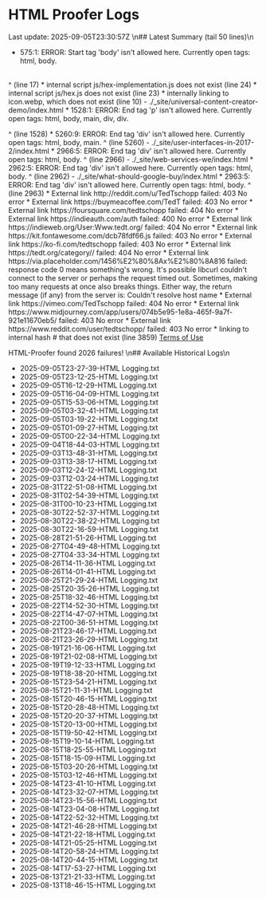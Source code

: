 # HTML Proofer Logs
Last update: 2025-09-05T23:30:57Z
\n## Latest Summary (tail 50 lines)\n
  *  575:1: ERROR: Start tag 'body' isn't allowed here. Currently open tags: html, body.
<body style="scroll-padding-top: 70px;" data-bs-spy="scroll" data-bs-target="#navbarNavDarkDropdown"
^ (line 575)
  *  internal image ../img/categories/prompt_library.webp does not exist (line 999)
- ./_site/tools/todo_hex.html
  *  17:97: ERROR: End tag 'br' isn't allowed here. Currently open tags: html, body, main, section.
                <canvas id="layout-test-orientation-pointy" width="1000" height="1000"></canvas></br>
                                                                                                ^ (line 17)
  *  internal script js/hex-implementation.js does not exist (line 24)
  *  internal script js/hex.js does not exist (line 23)
  *  internally linking to icon.webp, which does not exist (line 10)
     <link rel="apple-touch-icon" href="icon.webp">
- ./_site/universal-content-creator-demo/index.html
  *  1528:1: ERROR: End tag 'p' isn't allowed here. Currently open tags: html, body, main, div, div.
</p>
^ (line 1528)
  *  5260:9: ERROR: End tag 'div' isn't allowed here. Currently open tags: html, body, main.
        </div>
        ^ (line 5260)
- ./_site/user-interfaces-in-2017-2/index.html
  *  2966:5: ERROR: End tag 'div' isn't allowed here. Currently open tags: html, body.
    </div>
    ^ (line 2966)
- ./_site/web-services-we/index.html
  *  2962:5: ERROR: End tag 'div' isn't allowed here. Currently open tags: html, body.
    </div>
    ^ (line 2962)
- ./_site/what-should-google-buy/index.html
  *  2963:5: ERROR: End tag 'div' isn't allowed here. Currently open tags: html, body.
    </div>
    ^ (line 2963)
  *  External link http://reddit.com/u/TedTschopp failed: 403 No error
  *  External link https://buymeacoffee.com/TedT failed: 403 No error
  *  External link https://foursquare.com/tedtschopp failed: 404 No error
  *  External link https://indieauth.com/auth failed: 400 No error
  *  External link https://indieweb.org/User:Www.tedt.org/ failed: 404 No error
  *  External link https://kit.fontawesome.com/dcb78fdf66.js failed: 403 No error
  *  External link https://ko-fi.com/tedtschopp failed: 403 No error
  *  External link https://tedt.org/category// failed: 404 No error
  *  External link https://via.placeholder.com/1456%E2%80%8Ax%E2%80%8A816 failed: response code 0 means something's wrong.
             It's possible libcurl couldn't connect to the server or perhaps the request timed out.
             Sometimes, making too many requests at once also breaks things.
             Either way, the return message (if any) from the server is: Couldn't resolve host name
  *  External link https://vimeo.com/TedTschopp failed: 404 No error
  *  External link https://www.midjourney.com/app/users/074b5e95-1e8a-465f-9a7f-921e11670eb5/ failed: 403 No error
  *  External link https://www.reddit.com/user/tedtschopp/ failed: 403 No error
  *  linking to internal hash # that does not exist (line 3859)
     <a href="#">Terms of Use</a>

HTML-Proofer found 2026 failures!
\n## Available Historical Logs\n
- 2025-09-05T23-27-39-HTML Logging.txt
- 2025-09-05T23-12-25-HTML Logging.txt
- 2025-09-05T16-12-29-HTML Logging.txt
- 2025-09-05T16-04-09-HTML Logging.txt
- 2025-09-05T15-53-06-HTML Logging.txt
- 2025-09-05T03-32-41-HTML Logging.txt
- 2025-09-05T03-19-22-HTML Logging.txt
- 2025-09-05T01-09-27-HTML Logging.txt
- 2025-09-05T00-22-34-HTML Logging.txt
- 2025-09-04T18-44-03-HTML Logging.txt
- 2025-09-03T13-48-31-HTML Logging.txt
- 2025-09-03T13-38-17-HTML Logging.txt
- 2025-09-03T12-24-12-HTML Logging.txt
- 2025-09-03T12-03-24-HTML Logging.txt
- 2025-08-31T22-51-08-HTML Logging.txt
- 2025-08-31T02-54-39-HTML Logging.txt
- 2025-08-31T00-10-23-HTML Logging.txt
- 2025-08-30T22-52-37-HTML Logging.txt
- 2025-08-30T22-38-22-HTML Logging.txt
- 2025-08-30T22-16-59-HTML Logging.txt
- 2025-08-28T21-51-26-HTML Logging.txt
- 2025-08-27T04-49-48-HTML Logging.txt
- 2025-08-27T04-33-34-HTML Logging.txt
- 2025-08-26T14-11-36-HTML Logging.txt
- 2025-08-26T14-01-41-HTML Logging.txt
- 2025-08-25T21-29-24-HTML Logging.txt
- 2025-08-25T20-35-26-HTML Logging.txt
- 2025-08-25T18-32-46-HTML Logging.txt
- 2025-08-22T14-52-30-HTML Logging.txt
- 2025-08-22T14-47-07-HTML Logging.txt
- 2025-08-22T00-36-51-HTML Logging.txt
- 2025-08-21T23-46-17-HTML Logging.txt
- 2025-08-21T23-26-29-HTML Logging.txt
- 2025-08-19T21-16-06-HTML Logging.txt
- 2025-08-19T21-02-08-HTML Logging.txt
- 2025-08-19T19-12-33-HTML Logging.txt
- 2025-08-19T18-38-20-HTML Logging.txt
- 2025-08-15T23-54-21-HTML Logging.txt
- 2025-08-15T21-11-31-HTML Logging.txt
- 2025-08-15T20-46-15-HTML Logging.txt
- 2025-08-15T20-28-48-HTML Logging.txt
- 2025-08-15T20-20-37-HTML Logging.txt
- 2025-08-15T20-13-00-HTML Logging.txt
- 2025-08-15T19-50-42-HTML Logging.txt
- 2025-08-15T19-10-14-HTML Logging.txt
- 2025-08-15T18-25-55-HTML Logging.txt
- 2025-08-15T18-15-09-HTML Logging.txt
- 2025-08-15T03-20-26-HTML Logging.txt
- 2025-08-15T03-12-46-HTML Logging.txt
- 2025-08-14T23-41-10-HTML Logging.txt
- 2025-08-14T23-32-07-HTML Logging.txt
- 2025-08-14T23-15-56-HTML Logging.txt
- 2025-08-14T23-04-08-HTML Logging.txt
- 2025-08-14T22-52-32-HTML Logging.txt
- 2025-08-14T21-46-28-HTML Logging.txt
- 2025-08-14T21-22-18-HTML Logging.txt
- 2025-08-14T21-05-25-HTML Logging.txt
- 2025-08-14T20-58-24-HTML Logging.txt
- 2025-08-14T20-44-15-HTML Logging.txt
- 2025-08-14T17-53-27-HTML Logging.txt
- 2025-08-13T21-21-33-HTML Logging.txt
- 2025-08-13T18-46-15-HTML Logging.txt
